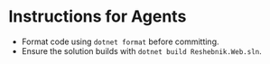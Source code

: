 # Instructions for Agents

- Format code using `dotnet format` before committing.
- Ensure the solution builds with `dotnet build Reshebnik.Web.sln`.
